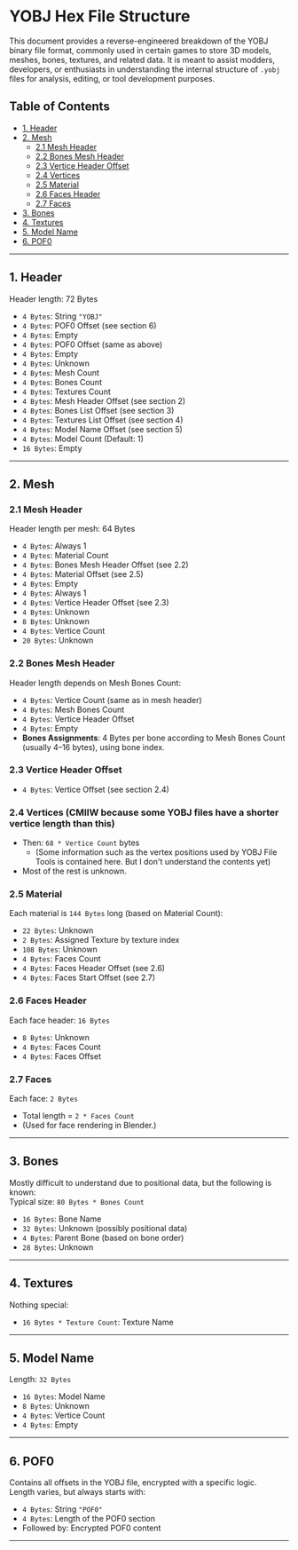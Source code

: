 # YOBJ Hex File Structure

This document provides a reverse-engineered breakdown of the YOBJ binary file format, commonly used in certain games to store 3D models, meshes, bones, textures, and related data. It is meant to assist modders, developers, or enthusiasts in understanding the internal structure of `.yobj` files for analysis, editing, or tool development purposes.

## Table of Contents

- [1. Header](#1-header)
- [2. Mesh](#2-mesh)
  - [2.1 Mesh Header](#21-mesh-header)
  - [2.2 Bones Mesh Header](#22-bones-mesh-header)
  - [2.3 Vertice Header Offset](#23-vertice-header-offset)
  - [2.4 Vertices](#24-vertices)
  - [2.5 Material](#25-material)
  - [2.6 Faces Header](#26-faces-header)
  - [2.7 Faces](#27-faces)
- [3. Bones](#3-bones)
- [4. Textures](#4-textures)
- [5. Model Name](#5-model-name)
- [6. POF0](#6-pof0)

---

## 1. Header
Header length: 72 Bytes
- `4 Bytes`: String `"YOBJ"`  
- `4 Bytes`: POF0 Offset (see section 6)  
- `4 Bytes`: Empty  
- `4 Bytes`: POF0 Offset (same as above)  
- `4 Bytes`: Empty
- `4 Bytes`: Unknown
- `4 Bytes`: Mesh Count  
- `4 Bytes`: Bones Count  
- `4 Bytes`: Textures Count  
- `4 Bytes`: Mesh Header Offset (see section 2)  
- `4 Bytes`: Bones List Offset (see section 3)  
- `4 Bytes`: Textures List Offset (see section 4)  
- `4 Bytes`: Model Name Offset (see section 5)  
- `4 Bytes`: Model Count (Default: 1)  
- `16 Bytes`: Empty

---

## 2. Mesh

### 2.1 Mesh Header

Header length per mesh: 64 Bytes

- `4 Bytes`: Always 1  
- `4 Bytes`: Material Count  
- `4 Bytes`: Bones Mesh Header Offset (see 2.2)  
- `4 Bytes`: Material Offset (see 2.5)  
- `4 Bytes`: Empty  
- `4 Bytes`: Always 1  
- `4 Bytes`: Vertice Header Offset (see 2.3)  
- `4 Bytes`: Unknown  
- `8 Bytes`: Unknown  
- `4 Bytes`: Vertice Count  
- `20 Bytes`: Unknown

### 2.2 Bones Mesh Header

Header length depends on Mesh Bones Count:

- `4 Bytes`: Vertice Count (same as in mesh header)  
- `4 Bytes`: Mesh Bones Count  
- `4 Bytes`: Vertice Header Offset  
- `4 Bytes`: Empty  
- **Bones Assignments**: 4 Bytes per bone according to Mesh Bones Count (usually 4–16 bytes), using bone index.

### 2.3 Vertice Header Offset

- `4 Bytes`: Vertice Offset (see section 2.4)

### 2.4 Vertices (CMIIW because some YOBJ files have a shorter vertice length than this)

- Then: `68 * Vertice Count` bytes  
  - (Some information such as the vertex positions used by YOBJ File Tools is contained here. But I don't understand the contents yet)  
- Most of the rest is unknown.

### 2.5 Material

Each material is `144 Bytes` long (based on Material Count):

- `22 Bytes`: Unknown  
- `2 Bytes`: Assigned Texture by texture index  
- `108 Bytes`: Unknown  
- `4 Bytes`: Faces Count  
- `4 Bytes`: Faces Header Offset (see 2.6)  
- `4 Bytes`: Faces Start Offset (see 2.7)

### 2.6 Faces Header

Each face header: `16 Bytes`

- `8 Bytes`: Unknown  
- `4 Bytes`: Faces Count  
- `4 Bytes`: Faces Offset

### 2.7 Faces

Each face: `2 Bytes`  
- Total length = `2 * Faces Count`  
- (Used for face rendering in Blender.)

---

## 3. Bones

Mostly difficult to understand due to positional data, but the following is known:  
Typical size: `80 Bytes * Bones Count`

- `16 Bytes`: Bone Name  
- `32 Bytes`: Unknown (possibly positional data)  
- `4 Bytes`: Parent Bone (based on bone order)  
- `28 Bytes`: Unknown

---

## 4. Textures

Nothing special:  
- `16 Bytes * Texture Count`: Texture Name

---

## 5. Model Name

Length: `32 Bytes`  

- `16 Bytes`: Model Name  
- `8 Bytes`: Unknown
- `4 Bytes`: Vertice Count
- `4 Bytes`: Empty

---

## 6. POF0

Contains all offsets in the YOBJ file, encrypted with a specific logic.  
Length varies, but always starts with:

- `4 Bytes`: String `"POF0"`  
- `4 Bytes`: Length of the POF0 section  
- Followed by: Encrypted POF0 content

---
